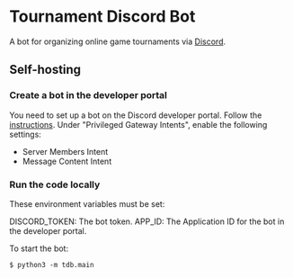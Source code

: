 # Tournament Discord Bot

A bot for organizing online game tournaments via
[Discord](https://discord.com/).

## Self-hosting

### Create a bot in the developer portal

You need to set up a bot on the Discord developer portal. Follow the
[instructions](https://discordpy.readthedocs.io/en/stable/discord.html). Under
"Privileged Gateway Intents", enable the following settings:

- Server Members Intent
- Message Content Intent

### Run the code locally

These environment variables must be set:

DISCORD_TOKEN: The bot token. APP_ID: The Application ID for the bot in the
developer portal.

To start the bot:

```console
$ python3 -m tdb.main
```
